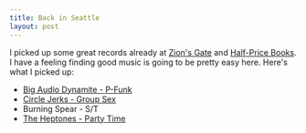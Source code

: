```yaml
---
title: Back in Seattle
layout: post
---
```


I picked up some great records already at [Zion's Gate](http://zionsgate.com)
and [Half-Price Books](http://www.halfpricebooks.com/). I have a feeling finding
good music is going to be pretty easy here. Here's what I picked up:

* [Big Audio Dynamite - P-Funk](http://en.wikipedia.org/wiki/F-Punk)
* [Circle Jerks - Group Sex](http://en.wikipedia.org/wiki/Group_Sex)
* Burning Spear - S/T
* [The Heptones - Party Time](http://www.amazon.com/Party-Time-Heptones/dp/B00009ATJK)


